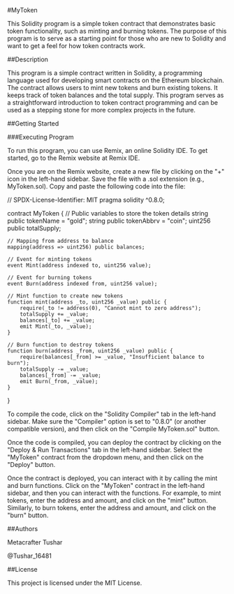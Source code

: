 #MyToken

This Solidity program is a simple token contract that demonstrates basic token functionality, such as minting and burning tokens. The purpose of this program is to serve as a starting point for those who are new to Solidity and want to get a feel for how token contracts work.

##Description

This program is a simple contract written in Solidity, a programming language used for developing smart contracts on the Ethereum blockchain. The contract allows users to mint new tokens and burn existing tokens. It keeps track of token balances and the total supply. This program serves as a straightforward introduction to token contract programming and can be used as a stepping stone for more complex projects in the future.



##Getting Started

###Executing Program

To run this program, you can use Remix, an online Solidity IDE. To get started, go to the Remix website at Remix IDE.

Once you are on the Remix website, create a new file by clicking on the "+" icon in the left-hand sidebar. Save the file with a .sol extension (e.g., MyToken.sol). Copy and paste the following code into the file:



// SPDX-License-Identifier: MIT
pragma solidity ^0.8.0;

contract MyToken {
    // Public variables to store the token details 
    string public tokenName = "gold";
    string public tokenAbbrv = "coin";
    uint256 public totalSupply;

    // Mapping from address to balance
    mapping(address => uint256) public balances;

    // Event for minting tokens
    event Mint(address indexed to, uint256 value);

    // Event for burning tokens
    event Burn(address indexed from, uint256 value);

    // Mint function to create new tokens
    function mint(address _to, uint256 _value) public {
        require(_to != address(0), "Cannot mint to zero address");
        totalSupply += _value;
        balances[_to] += _value;
        emit Mint(_to, _value);
    }

    // Burn function to destroy tokens
    function burn(address _from, uint256 _value) public {
        require(balances[_from] >= _value, "Insufficient balance to burn");
        totalSupply -= _value;
        balances[_from] -= _value;
        emit Burn(_from, _value);
    }
}


  
To compile the code, click on the "Solidity Compiler" tab in the left-hand sidebar. Make sure the "Compiler" option is set to "0.8.0" (or another compatible version), and then click on the "Compile MyToken.sol" button.

Once the code is compiled, you can deploy the contract by clicking on the "Deploy & Run Transactions" tab in the left-hand sidebar. Select the "MyToken" contract from the dropdown menu, and then click on the "Deploy" button.

Once the contract is deployed, you can interact with it by calling the mint and burn functions. Click on the "MyToken" contract in the left-hand sidebar, and then you can interact with the functions. For example, to mint tokens, enter the address and amount, and click on the "mint" button. Similarly, to burn tokens, enter the address and amount, and click on the "burn" button.

##Authors

Metacrafter Tushar

@Tushar_16481

##License

This project is licensed under the MIT License.
